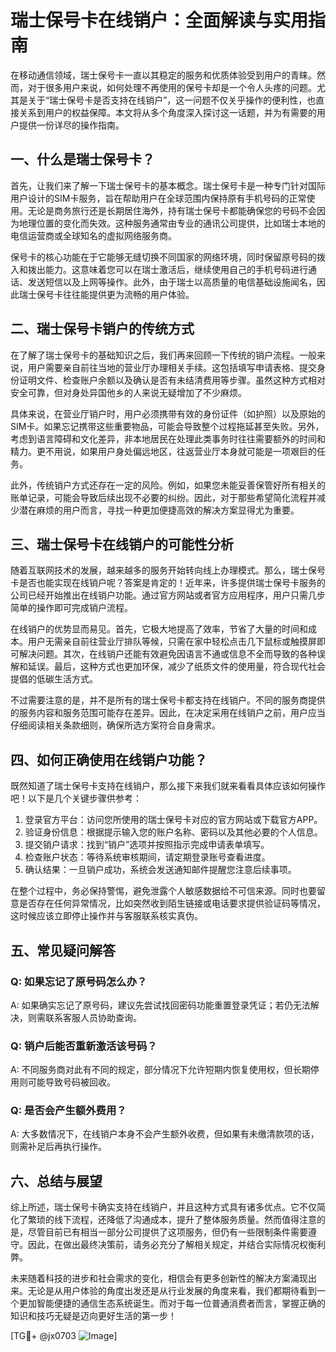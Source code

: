 # 瑞士保号卡在线销户：全面解读与实用指南

在移动通信领域，瑞士保号卡一直以其稳定的服务和优质体验受到用户的青睐。然而，对于很多用户来说，如何处理不再使用的保号卡却是一个令人头疼的问题。尤其是关于“瑞士保号卡是否支持在线销户”，这一问题不仅关乎操作的便利性，也直接关系到用户的权益保障。本文将从多个角度深入探讨这一话题，并为有需要的用户提供一份详尽的操作指南。

## 一、什么是瑞士保号卡？

首先，让我们来了解一下瑞士保号卡的基本概念。瑞士保号卡是一种专门针对国际用户设计的SIM卡服务，旨在帮助用户在全球范围内保持原有手机号码的正常使用。无论是商务旅行还是长期居住海外，持有瑞士保号卡都能确保您的号码不会因为地理位置的变化而失效。这种服务通常由专业的通讯公司提供，比如瑞士本地的电信运营商或全球知名的虚拟网络服务商。

保号卡的核心功能在于它能够无缝切换不同国家的网络环境，同时保留原号码的拨入和拨出能力。这意味着您可以在瑞士激活后，继续使用自己的手机号码进行通话、发送短信以及上网等操作。此外，由于瑞士以高质量的电信基础设施闻名，因此瑞士保号卡往往能提供更为流畅的用户体验。

## 二、瑞士保号卡销户的传统方式

在了解了瑞士保号卡的基础知识之后，我们再来回顾一下传统的销户流程。一般来说，用户需要亲自前往当地的营业厅办理相关手续。这包括填写申请表格、提交身份证明文件、检查账户余额以及确认是否有未结清费用等步骤。虽然这种方式相对安全可靠，但对身处异国他乡的人来说无疑增加了不少麻烦。

具体来说，在营业厅销户时，用户必须携带有效的身份证件（如护照）以及原始的SIM卡。如果忘记携带这些重要物品，可能会导致整个过程拖延甚至失败。另外，考虑到语言障碍和文化差异，非本地居民在处理此类事务时往往需要额外的时间和精力。更不用说，如果用户身处偏远地区，往返营业厅本身就可能是一项艰巨的任务。

此外，传统销户方式还存在一定的风险。例如，如果您未能妥善保管好所有相关的账单记录，可能会导致后续出现不必要的纠纷。因此，对于那些希望简化流程并减少潜在麻烦的用户而言，寻找一种更加便捷高效的解决方案显得尤为重要。

## 三、瑞士保号卡在线销户的可能性分析

随着互联网技术的发展，越来越多的服务开始转向线上办理模式。那么，瑞士保号卡是否也能实现在线销户呢？答案是肯定的！近年来，许多提供瑞士保号卡服务的公司已经开始推出在线销户功能。通过官方网站或者官方应用程序，用户只需几步简单的操作即可完成销户流程。

在线销户的优势显而易见。首先，它极大地提高了效率，节省了大量的时间和成本。用户无需亲自前往营业厅排队等候，只需在家中轻松点击几下鼠标或触摸屏即可解决问题。其次，在线销户还能有效避免因语言不通或信息不全而导致的各种误解和延误。最后，这种方式也更加环保，减少了纸质文件的使用量，符合现代社会提倡的低碳生活方式。

不过需要注意的是，并不是所有的瑞士保号卡都支持在线销户。不同的服务商提供的服务内容和服务范围可能存在差异。因此，在决定采用在线销户之前，用户应当仔细阅读相关条款细则，确保所选方案符合自身需求。

## 四、如何正确使用在线销户功能？

既然知道了瑞士保号卡支持在线销户，那么接下来我们就来看看具体应该如何操作吧！以下是几个关键步骤供参考：

1. 登录官方平台：访问您所使用的瑞士保号卡对应的官方网站或下载官方APP。
2. 验证身份信息：根据提示输入您的账户名称、密码以及其他必要的个人信息。
3. 提交销户请求：找到“销户”选项并按照指示完成申请表单填写。
4. 检查账户状态：等待系统审核期间，请定期登录账号查看进度。
5. 确认结果：一旦销户成功，系统会发送通知邮件提醒您注意后续事项。

在整个过程中，务必保持警惕，避免泄露个人敏感数据给不可信来源。同时也要留意是否存在任何异常情况，比如突然收到陌生链接或电话要求提供验证码等情况，这时候应该立即停止操作并与客服联系核实真伪。

## 五、常见疑问解答

### Q: 如果忘记了原号码怎么办？
A: 如果确实忘记了原号码，建议先尝试找回密码功能重置登录凭证；若仍无法解决，则需联系客服人员协助查询。

### Q: 销户后能否重新激活该号码？
A: 不同服务商对此有不同的规定，部分情况下允许短期内恢复使用权，但长期停用则可能导致号码被回收。

### Q: 是否会产生额外费用？
A: 大多数情况下，在线销户本身不会产生额外收费，但如果有未缴清款项的话，则需补足后再执行操作。

## 六、总结与展望

综上所述，瑞士保号卡确实支持在线销户，并且这种方式具有诸多优点。它不仅简化了繁琐的线下流程，还降低了沟通成本，提升了整体服务质量。然而值得注意的是，尽管目前已有相当一部分公司提供了这项服务，但仍有一些限制条件需要遵守。因此，在做出最终决策前，请务必充分了解相关规定，并结合实际情况权衡利弊。

未来随着科技的进步和社会需求的变化，相信会有更多创新性的解决方案涌现出来。无论是从用户体验的角度出发还是从行业发展的角度来看，我们都期待看到一个更加智能便捷的通信生态系统诞生。而对于每一位普通消费者而言，掌握正确的知识和技巧无疑是迈向更好生活的第一步！

[TG💪+ @jx0703 ![Image](https://github.com/user-attachments/assets/dbca1d08-cadb-493c-b0ec-ad6f7a83f270)]